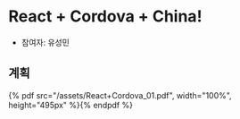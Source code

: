 # React + Cordova + China!

- 참여자: 유성민

## 계획
{% pdf src="/assets/React+Cordova_01.pdf", width="100%", height="495px" %}{% endpdf %}


